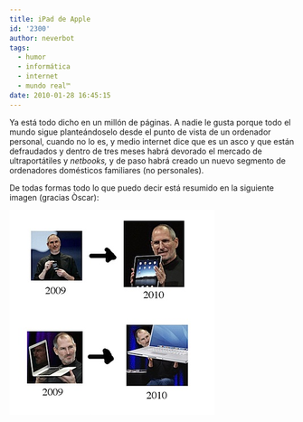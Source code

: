 ```yaml
---
title: iPad de Apple
id: '2300'
author: neverbot
tags:
  - humor
  - informática
  - internet
  - mundo real™
date: 2010-01-28 16:45:15
---
```


Ya está todo dicho en un millón de páginas. A nadie le gusta porque todo el mundo sigue planteándoselo desde el punto de vista de un ordenador personal, cuando no lo es, y medio internet dice que es un asco y que están defraudados y dentro de tres meses habrá devorado el mercado de ultraportátiles y _netbooks,_ y de paso habrá creado un nuevo segmento de ordenadores domésticos familiares (no personales).

De todas formas todo lo que puedo decir está resumido en la siguiente imagen (gracias Òscar):

![201001281643.jpg](./ipad-de-apple/201001281643.jpg)
